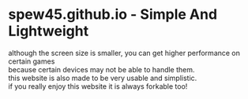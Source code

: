 # spew45.github.io - Simple And Lightweight

although the screen size is smaller, you can get higher performance on certain games<br>
because certain devices may not be able to handle them.<br>
this website is also made to be very usable and simplistic.<br>
if you really enjoy this website it is always forkable too!